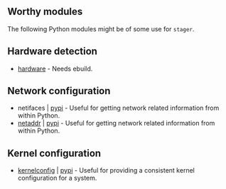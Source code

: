 Worthy modules
-----

The following Python modules might be of some use for `stager`.

## Hardware detection

* [hardware](https://github.com/redhat-cip/hardware) - Needs ebuild.

## Network configuration

* netifaces | [pypi](https://pypi.python.org/pypi/netifaces/) - Useful for getting network related information from within Python.
* [netaddr](https://github.com/drkjam/netaddr/) | [pypi](https://pypi.python.org/pypi/netaddr) - Useful for getting network related information from within Python.

## Kernel configuration

* [kernelconfig](https://github.com/Calchan/kernelconfig) | [pypi](https://pypi.python.org/pypi/kernelconfig/0.3.2) - Useful for providing a consistent kernel configuration for a system.


